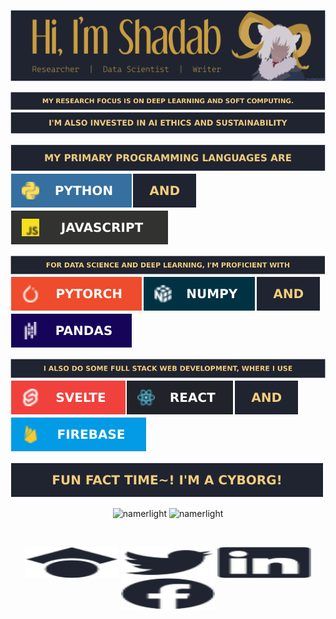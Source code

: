 <p align="center"><img src="https://github.com/Namerlight/Namerlight/blob/master/assets/carn.svg" alt="namerlight" /></p>


<img src="https://github.com/Namerlight/Namerlight/blob/master/assets/MyresearchfocusisonDeepLearningandSoftComputing.svg" alt="namerlight" /><img src="https://github.com/Namerlight/Namerlight/blob/master/assets/I'malsoinvestedinAIEthicsandSustainability.svg" alt="namerlight" />

<img src="https://github.com/Namerlight/Namerlight/blob/master/assets/Myprimaryprogramminglanguagesare.svg" alt="namerlight" /><img src="https://github.com/Namerlight/Namerlight/blob/master/assets/python.svg" alt="namerlight" /><img src="https://github.com/Namerlight/Namerlight/blob/master/assets/and.svg" alt="namerlight" /><img src="https://github.com/Namerlight/Namerlight/blob/master/assets/javascript.svg" alt="namerlight" /> 

<img src="https://github.com/Namerlight/Namerlight/blob/master/assets/ForDataScienceandDeepLearning,I'mproficientwith.svg" alt="namerlight" /><img src="https://github.com/Namerlight/Namerlight/blob/master/assets/pytorch.svg" alt="namerlight" /><img src="https://github.com/Namerlight/Namerlight/blob/master/assets/numpy.svg" alt="namerlight" /><img src="https://github.com/Namerlight/Namerlight/blob/master/assets/and.svg" alt="namerlight" /><img src="https://github.com/Namerlight/Namerlight/blob/master/assets/pandas.svg" alt="namerlight" /> 

<img src="https://github.com/Namerlight/Namerlight/blob/master/assets/IalsodosomeFullStackWebDevelopment,whereIuse.svg" alt="namerlight" /><img src="https://github.com/Namerlight/Namerlight/blob/master/assets/svelte.svg" alt="namerlight" /><img src="https://github.com/Namerlight/Namerlight/blob/master/assets/react.svg" alt="namerlight" /><img src="https://github.com/Namerlight/Namerlight/blob/master/assets/and.svg" alt="namerlight" /><img src="https://github.com/Namerlight/Namerlight/blob/master/assets/firebase.svg" alt="namerlight" /> 

![](https://github.com/Namerlight/Namerlight/blob/master/assets/Funfacttime!I'macyborg!.svg)
  
<p align="center"><img src="https://github-readme-stats.vercel.app/api/top-langs/?username=namerlight&langs_count=6&layout=compact&theme=ayu-mirage&card_width=296" alt="namerlight" /> <img src="https://github-readme-stats.vercel.app/api?username=namerlight&show_icons=true&hide=contribs&line_height=24.1&theme=ayu-mirage" alt="namerlight" /> </p> 
<p align="center">    </p> 


<br>
<p align="center">
<a href="https://scholar.google.com.sg/citations?user=hU5jVnQAAAAJ&hl=en" target="blank"><img align="center" src="https://github.com/Namerlight/Namerlight/blob/master/assets/sch.svg" alt="Link to Google Scholar" height="50" width="150" /></a>  
<a href="https://twitter.com/shcchy" target="blank"><img align="center" src="https://github.com/Namerlight/Namerlight/blob/master/assets/twt.svg" alt="Link to Twitter" height="50" width="150" /></a>  
<a href="www.linkedin.com/in/shchy" target="blank"><img align="center" src="https://github.com/Namerlight/Namerlight/blob/master/assets/lkin.svg" alt="Link to Linkedin" height="50" width="150" /></a>  
<a href="https://fb.com/shadab.hafizchoudhury" target="blank"><img align="center" src="https://github.com/Namerlight/Namerlight/blob/master/assets/fb.svg" alt="Link to Facebook" height="50" width="150" /></a>  
</p>
